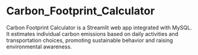 # Carbon_Footprint_Calculator
Carbon Footprint Calculator is a Streamlit web app integrated with MySQL. It estimates individual carbon emissions based on daily activities and transportation choices, promoting sustainable behavior and raising environmental awareness.
